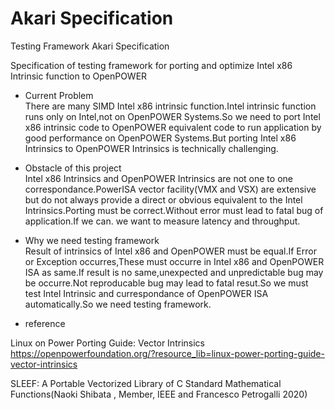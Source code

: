 # Akari Specification
Testing Framework Akari Specification

Specification of testing framework for porting and optimize Intel x86 Intrinsic function to OpenPOWER

* Current Problem  
There are many SIMD Intel x86 intrinsic function.Intel intrinsic function runs only on Intel,not on OpenPOWER Systems.So we need to port Intel x86 intrinsic code to OpenPOWER equivalent code to run application by good performance on OpenPOWER Systems.But porting Intel x86 Intrinsics to OpenPOWER Intrinsics is technically challenging.

* Obstacle of this project  
Intel x86 Intrinsics and OpenPOWER Intrinsics are not one to one correspondance.PowerISA vector facility(VMX and VSX) are extensive but do not always provide a direct or obvious equivalent to the Intel Intrinsics.Porting must be correct.Without error must lead to fatal bug of application.If we can. we want to measure latency and throughput.

* Why we need testing framework  
Result of intrinsics of Intel x86 and OpenPOWER must be equal.If Error or Exception occurres,These must occurre in Intel x86 and OpenPOWER ISA as same.If result is no same,unexpected and unpredictable bug may be occurre.Not reproducable bug may lead to fatal resut.So we must test Intel Intrinsic and currespondance of OpenPOWER ISA automatically.So we need testing framework.


* reference  

Linux on Power Porting Guide: Vector Intrinsics  
https://openpowerfoundation.org/?resource_lib=linux-power-porting-guide-vector-intrinsics  

SLEEF: A Portable Vectorized Library of C Standard Mathematical Functions(Naoki Shibata , Member, IEEE and Francesco Petrogalli 2020)
